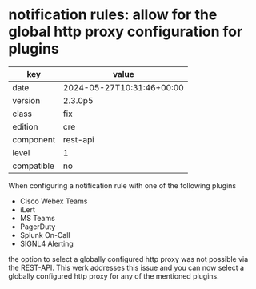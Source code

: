 [//]: # (werk v2)
# notification rules: allow for the global http proxy configuration for plugins

key        | value
---------- | ---
date       | 2024-05-27T10:31:46+00:00
version    | 2.3.0p5
class      | fix
edition    | cre
component  | rest-api
level      | 1
compatible | no

When configuring a notification rule with one of the following plugins

* Cisco Webex Teams
* iLert
* MS Teams
* PagerDuty
* Splunk On-Call
* SIGNL4 Alerting

the option to select a globally configured http proxy was not possible via
the REST-API. This werk addresses this issue and you can now select a globally
configured http proxy for any of the mentioned plugins.
